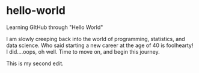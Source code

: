 # hello-world
Learning GItHub through "Hello World"

I am slowly creeping back into the world of programming, statistics, and data science. Who said starting a new career at the age of 40 is foolhearty! I did....oops, oh well. Time to move on, and begin this journey.

This is my second edit.